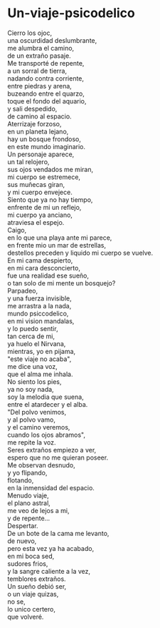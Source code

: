 # Un-viaje-psicodelico
Cierro los ojoc,</br>
una oscurdidad deslumbrante,</br>
me alumbra el camino,</br>
de un extraño pasaje.</br>
Me transporté de repente,</br>
a un sorral de tierra,</br>
nadando contra corriente,</br>
entre piedras y arena,</br>
buzeando entre el quarzo,</br>
toque el fondo del aquario,</br>
y sali despedido,</br>
de camino al espacio.</br>
Aterrizaje forzoso,</br>
en un planeta lejano,</br>
hay un bosque frondoso,</br>
en este mundo imaginario.</br>
Un personaje aparece,</br>
un tal relojero,</br>
sus ojos vendados me miran,</br>
mi cuerpo se estremece,</br>
sus muñecas giran,</br>
y mi cuerpo envejece.</br>
Siento que ya no hay tiempo,</br>
enfrente de mi un reflejo,</br>
mi cuerpo ya anciano,</br>
atraviesa el espejo.</br>
Caigo,</br>
en lo que una playa ante mi parece,</br>
en frente mio un mar de estrellas,</br>
destellos preceden y liquido mi cuerpo se vuelve.</br>
En mi cama despierto,</br>
en mi cara desconcierto,</br>
fue una realidad ese sueño,</br>
o tan solo de mi mente un bosquejo?</br>
Parpadeo,</br>
y una fuerza invisible,</br>
me arrastra a la nada,</br>
mundo psiccodelico,</br>
en mi vision mandalas,</br>
y lo puedo sentir,</br>
tan cerca de mi,</br>
ya huelo el Nirvana,</br>
mientras, yo en pijama,</br>
"este viaje no acaba",</br>
me dice una voz,</br>
que el alma me inhala.</br>
No siento los pies,</br>
ya no soy nada,</br>
soy la melodia que suena,</br>
entre el atardecer y el alba.</br>
"Del polvo venimos,</br>
y al polvo vamo,</br>
y el camino veremos,</br>
cuando los ojos abramos",</br>
me repite la voz.</br>
Seres extraños empiezo a ver,</br>
espero que no me quieran poseer.</br>
Me observan desnudo,</br>
y yo flipando,</br>
flotando,</br>
en la inmensidad del espacio.</br>
Menudo viaje,</br>
el plano astral,</br>
me veo de lejos a mi,</br>
y de repente...</br>
Despertar.</br>
De un bote de la cama me levanto,</br>
de nuevo,</br>
pero esta vez ya ha acabado,</br>
en mi boca sed,</br>
sudores frios,</br>
y la sangre caliente a la vez,</br>
temblores extraños.</br>
Un sueño debió ser,</br>
o un viaje quizas,</br>
no se,</br>
lo unico certero,</br>
que volveré.</br>
